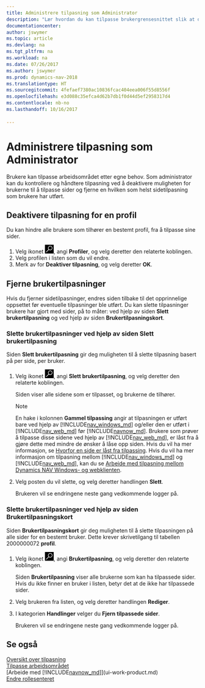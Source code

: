 ```yaml
---
title: Administrere tilpasning som Administrator
description: "Lær hvordan du kan tilpasse brukergrensesnittet slik at det passer til din arbeidsmåte."
documentationcenter: 
author: jswymer
ms.topic: article
ms.devlang: na
ms.tgt_pltfrm: na
ms.workload: na
ms.date: 07/26/2017
ms.author: jswymer
ms.prod: dynamics-nav-2018
ms.translationtype: HT
ms.sourcegitcommit: 4fefaef7380ac10836fcac404eea006f55d8556f
ms.openlocfilehash: e3d088c35efca4d62b7db1f0d44d5ef2958317d4
ms.contentlocale: nb-no
ms.lasthandoff: 10/16/2017

---
```

# <a name="managing-personalization-as-an-administrator"></a>Administrere tilpasning som Administrator
Brukere kan tilpasse arbeidsområdet etter egne behov. Som administrator kan du kontrollere og håndtere tilpasning ved å deaktivere muligheten for brukerne til å tilpasse sider og fjerne en hvilken som helst sidetilpasning som brukere har utført.

## <a name="disable-personalization-for-a-profile"></a>Deaktivere tilpasning for en profil
Du kan hindre alle brukere som tilhører en bestemt profil, fra å tilpasse sine sider.
1.  Velg ikonet ![Søk etter side eller rapport](media/ui-search/search_small.png "Søk etter side eller rapport"), angi **Profiler**, og velg deretter den relaterte koblingen.
2.  Velg profilen i listen som du vil endre.
3.  Merk av for **Deaktiver tilpasning**, og velg deretter **OK**.

## <a name="clear-user-personalizations"></a>Fjerne brukertilpasninger

Hvis du fjerner sidetilpasninger, endres siden tilbake til det opprinnelige oppsettet før eventuelle tilpasninger ble utført. Du kan slette tilpasninger brukere har gjort med sider, på to måter: ved hjelp av siden **Slett brukertilpasning** og ved hjelp av siden **Brukertilpasningskort**.

### <a name="clear-user-personalizations-by-using-the-delete-user-personalization-page"></a>Slette brukertilpasninger ved hjelp av siden Slett brukertilpasning

Siden **Slett brukertilpasning** gir deg muligheten til å slette tilpasning basert på per side, per bruker.

1.  Velg ikonet ![Søk etter side eller rapport](media/ui-search/search_small.png "Søk etter side eller rapport"), angi **Slett brukertilpasning**, og velg deretter den relaterte koblingen.

    Siden viser alle sidene som er tilpasset, og brukerne de tilhører.

    >[!NOTE]
    > En hake i kolonnen **Gammel tilpassing** angir at tilpasningen er utført bare ved hjelp av [!INCLUDE[nav_windows_md](includes/nav_windows_md.md)] og/eller den er utført i [!INCLUDE[nav_web_md](includes/nav_web_md.md)] før [!INCLUDE[navnow_md](includes/navnow_md.md)]. Brukere som prøver å tilpasse disse sidene ved hjelp av [!INCLUDE[nav_web_md](includes/nav_web_md.md)], er låst fra å gjøre dette med mindre de ønsker å låse opp siden. Hvis du vil ha mer informasjon, se [Hvorfor en side er låst fra tilpassing](ui-personalization-locked.md). Hvis du vil ha mer informasjon om tilpasning mellom [!INCLUDE[nav_windows_md](includes/nav_windows_md.md)] og [!INCLUDE[nav_web_md](includes/nav_web_md.md)], kan du se [Arbeide med tilpasning mellom Dynamics NAV Windows- og webklienten](ui-personalization-overview.md#PersonalizationWinWeb).

2. Velg posten du vil slette, og velg deretter handlingen **Slett**.

    Brukeren vil se endringene neste gang vedkommende logger på.

### <a name="clear-user-personalizations-by-using-the-user-personalization-card-page"></a>Slette brukertilpasninger ved hjelp av siden Brukertilpasningskort

Siden **Brukertilpasningskort** gir deg muligheten til å slette tilpasningen på alle sider for en bestemt bruker. Dette krever skrivetilgang til tabellen 2000000072 **profil**.

1.  Velg ikonet ![Søk etter side eller rapport](media/ui-search/search_small.png "Søk etter side eller rapport"), angi **Brukertilpasning**, og velg deretter den relaterte koblingen.

    Siden **Brukertilpasning** viser alle brukerne som kan ha tilpassede sider. Hvis du ikke finner en bruker i listen, betyr det at de ikke har tilpassede sider.

2. Velg brukeren fra listen, og velg deretter handlingen **Rediger**.

3.  I kategorien **Handlinger** velger du **Fjern tilpassede sider**.

    Brukeren vil se endringene neste gang vedkommende logger på.

## <a name="see-also"></a>Se også
[Oversikt over tilpasning](ui-personalization-overview.md)  
[Tilpasse arbeidsområdet](ui-personalization-user.md)  
[Arbeide med [!INCLUDE[navnow_md](includes/navnow_md.md)]](ui-work-product.md)  
[Endre rollesenteret](change-role.md)  
